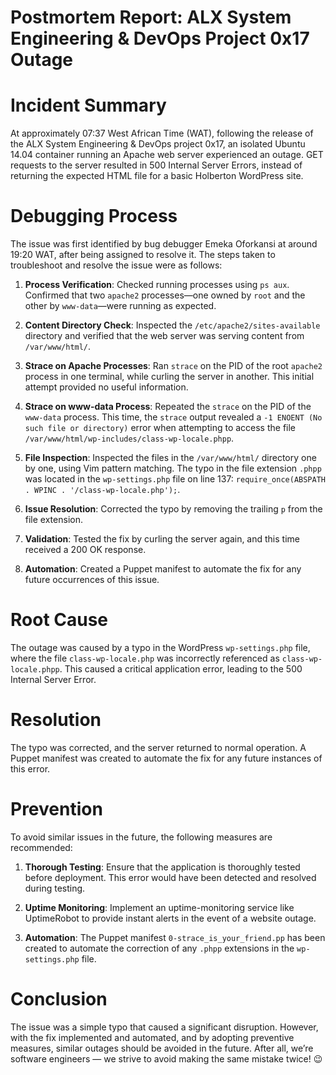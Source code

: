 **Postmortem Report**: ALX System Engineering & DevOps Project 0x17 Outage
=
**Incident Summary**
=
At approximately 07:37 West African Time (WAT), following the release of the ALX System Engineering & DevOps project 0x17, an isolated Ubuntu 14.04 container running an Apache web server experienced an outage. GET requests to the server resulted in 500 Internal Server Errors, instead of returning the expected HTML file for a basic Holberton WordPress site.

**Debugging Process**
=
The issue was first identified by bug debugger Emeka Oforkansi at around 19:20 WAT, after being assigned to resolve it. The steps taken to troubleshoot and resolve the issue were as follows:

1. **Process Verification**: Checked running processes using `ps aux`. Confirmed that two `apache2` processes—one owned by `root` and the other by `www-data`—were running as expected.
  
2. **Content Directory Check**: Inspected the `/etc/apache2/sites-available` directory and verified that the web server was serving content from `/var/www/html/`.

3. **Strace on Apache Processes**: Ran `strace` on the PID of the root `apache2` process in one terminal, while curling the server in another. This initial attempt provided no useful information.

4. **Strace on www-data Process**: Repeated the `strace` on the PID of the `www-data` process. This time, the `strace` output revealed a `-1 ENOENT (No such file or directory)` error when attempting to access the file `/var/www/html/wp-includes/class-wp-locale.phpp`.

5. **File Inspection**: Inspected the files in the `/var/www/html/` directory one by one, using Vim pattern matching. The typo in the file extension `.phpp` was located in the `wp-settings.php` file on line 137: `require_once(ABSPATH . WPINC . '/class-wp-locale.php');`.

6. **Issue Resolution**: Corrected the typo by removing the trailing `p` from the file extension.

7. **Validation**: Tested the fix by curling the server again, and this time received a 200 OK response.

8. **Automation**: Created a Puppet manifest to automate the fix for any future occurrences of this issue.

**Root Cause**
=
The outage was caused by a typo in the WordPress `wp-settings.php` file, where the file `class-wp-locale.php` was incorrectly referenced as `class-wp-locale.phpp`. This caused a critical application error, leading to the 500 Internal Server Error.

**Resolution**
=
The typo was corrected, and the server returned to normal operation. A Puppet manifest was created to automate the fix for any future instances of this error.

**Prevention**
=
To avoid similar issues in the future, the following measures are recommended:

1. **Thorough Testing**: Ensure that the application is thoroughly tested before deployment. This error would have been detected and resolved during testing.

2. **Uptime Monitoring**: Implement an uptime-monitoring service like UptimeRobot to provide instant alerts in the event of a website outage.

3. **Automation**: The Puppet manifest `0-strace_is_your_friend.pp` has been created to automate the correction of any `.phpp` extensions in the `wp-settings.php` file.

**Conclusion**
=
The issue was a simple typo that caused a significant disruption. However, with the fix implemented and automated, and by adopting preventive measures, similar outages should be avoided in the future. After all, we’re software engineers — we strive to avoid making the same mistake twice! 😉
